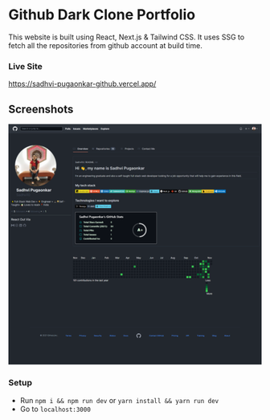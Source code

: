 # Github Dark Clone Portfolio

This website is built using React, Next.js & Tailwind CSS. It uses SSG to fetch all the repositories from github account at build time.

### Live Site
https://sadhvi-pugaonkar-github.vercel.app/

## Screenshots

![Portfolio Thumbnail](portfolio_thumbnail.png)

### Setup

- Run `npm i && npm run dev` or `yarn install && yarn run dev`
- Go to `localhost:3000`
